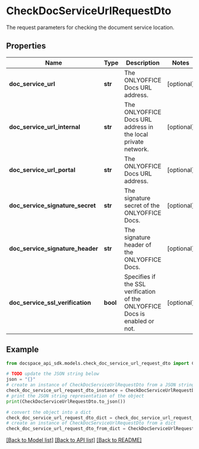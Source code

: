 # CheckDocServiceUrlRequestDto
The request parameters for checking the document service location.

## Properties

Name | Type | Description | Notes
------------ | ------------- | ------------- | -------------
**doc_service_url** | **str** | The ONLYOFFICE Docs URL address. | [optional] 
**doc_service_url_internal** | **str** | The ONLYOFFICE Docs URL address in the local private network. | [optional] 
**doc_service_url_portal** | **str** | The ONLYOFFICE Docs URL address. | [optional] 
**doc_service_signature_secret** | **str** | The signature secret of the ONLYOFFICE Docs. | [optional] 
**doc_service_signature_header** | **str** | The signature header of the ONLYOFFICE Docs. | [optional] 
**doc_service_ssl_verification** | **bool** | Specifies if the SSL verification of the ONLYOFFICE Docs is enabled or not. | [optional] 

## Example

```python
from docspace_api_sdk.models.check_doc_service_url_request_dto import CheckDocServiceUrlRequestDto

# TODO update the JSON string below
json = "{}"
# create an instance of CheckDocServiceUrlRequestDto from a JSON string
check_doc_service_url_request_dto_instance = CheckDocServiceUrlRequestDto.from_json(json)
# print the JSON string representation of the object
print(CheckDocServiceUrlRequestDto.to_json())

# convert the object into a dict
check_doc_service_url_request_dto_dict = check_doc_service_url_request_dto_instance.to_dict()
# create an instance of CheckDocServiceUrlRequestDto from a dict
check_doc_service_url_request_dto_from_dict = CheckDocServiceUrlRequestDto.from_dict(check_doc_service_url_request_dto_dict)
```
[[Back to Model list]](../README.md#documentation-for-models) [[Back to API list]](../README.md#documentation-for-api-endpoints) [[Back to README]](../README.md)



